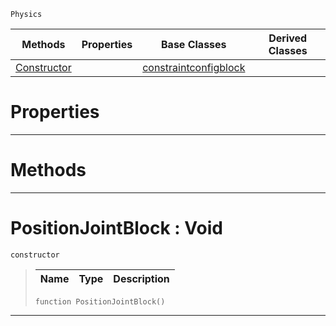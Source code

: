  `Physics`

|Methods|Properties|Base Classes|Derived Classes|
|---|---|---|---|
|[Constructor](positionjointblock.md#positionjointblock-void)| |[constraintconfigblock](constraintconfigblock.md)| |


 #  Properties


---  
 #  Methods


---  
 #  PositionJointBlock : Void

 `constructor`

> 
> |Name|Type|Description|
> |---|---|---|
> ```TS:Nada
> function PositionJointBlock()
> ``` 


---  
 

 